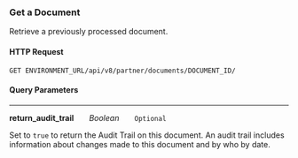 ### Get a Document
Retrieve a previously processed document.

#### HTTP Request
```shell
GET ENVIRONMENT_URL/api/v8/partner/documents/DOCUMENT_ID/
```

#### Query Parameters

---
**return_audit_trail** &nbsp; &nbsp; &nbsp; *Boolean* &nbsp; &nbsp; &nbsp; `Optional`

Set to `true` to return the Audit Trail on this document.
An audit trail includes information about changes made to this document and by who by date.

